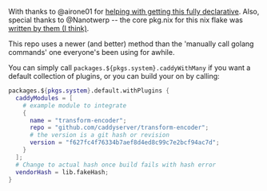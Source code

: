 With thanks to @airone01 for [helping with getting this fully declarative](https://github.com/NixOS/nixpkgs/issues/14671#issuecomment-2316411251). Also, special thanks to @Nanotwerp -- the core pkg.nix for this nix flake was [written by them (I think)](https://raw.githubusercontent.com/Nanotwerp/nixpkgs/caddy-rebase/pkgs/by-name/ca/caddy/package.nix).

This repo uses a newer (and better) method than the 'manually call golang commands' one everyone's been using for awhile.

You can simply call `packages.${pkgs.system}.caddyWithMany` if you want a default collection of plugins, or you can build your on by calling:

```nix
packages.${pkgs.system}.default.withPlugins {
  caddyModules = [
    # example module to integrate
    {
      name = "transform-encoder";
      repo = "github.com/caddyserver/transform-encoder";
      # the version is a git hash or revision
      version = "f627fc4f76334b7aef8d4ed8c99c7e2bcf94ac7d";
    }
  ];
  # Change to actual hash once build fails with hash error
  vendorHash = lib.fakeHash;
}
```